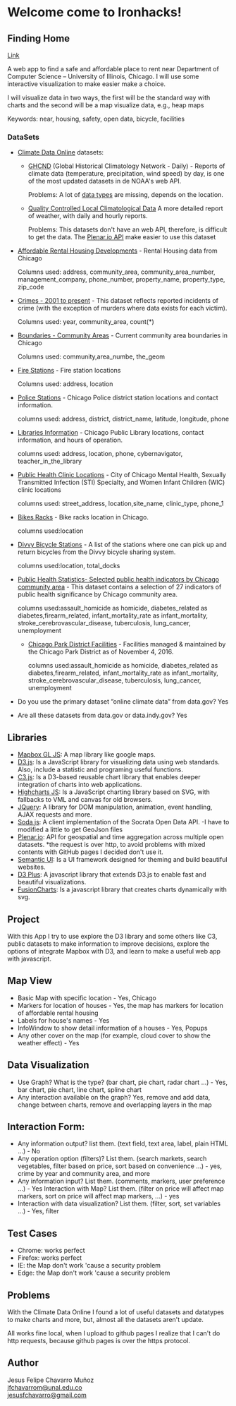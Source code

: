 # Welcome come to Ironhacks!

## Finding Home

[Link](https://jesusfchavarro.github.io/Finding-Home/)

A web app to find a safe and affordable place to rent near Department of Computer Science – University of Illinois, Chicago. I will use some interactive visualization to make easier make a choice.

I will visualize data in two ways, the first will be the standard way with charts and the second will be a map visualize data, e.g., heap maps

Keywords: near, housing, safety, open data, bicycle, facilities

### DataSets

- [Climate Data Online](https://www.ncdc.noaa.gov/cdo-web/) datasets:
  - [GHCND](https://www.ncdc.noaa.gov/oa/climate/ghcn-daily/) (Global Historical Climatology Network - Daily) - Reports of climate data (temperature, precipitation, wind speed) by day, is one of the most updated datasets in de NOAA's web API.

    Problems: A lot of [data types](https://www.ncdc.noaa.gov/cdo-web/webservices/v2#dataTypes) are missing, depends on the location.   
  - [Quality Controlled Local Climatological Data](https://www.ncdc.noaa.gov/data-access/land-based-station-data/land-based-datasets/quality-controlled-local-climatological-data-qclcd) A more detailed report of weather, with daily and hourly reports.

    Problems: This datasets don't have an web API, therefore, is difficult to get the data. The [Plenar.io API](http://docs.plenar.io/#get-v1-api-weather-daily) make easier to use this dataset

- [Affordable Rental Housing Developments](https://catalog.data.gov/dataset/affordable-rental-housing-developments-ef5c2) - Rental Housing data from Chicago

  Columns used: address, community_area, community_area_number, management_company, phone_number, property_name, property_type, zip_code

- [Crimes - 2001 to present](https://catalog.data.gov/dataset/crimes-2001-to-present-398a4) - This dataset reflects reported incidents of crime (with the exception of murders where data exists for each victim).

  Columns used: year, community_area, count(\*)

- [Boundaries - Community Areas](https://data.cityofchicago.org/Facilities-Geographic-Boundaries/Boundaries-Community-Areas-current-/cauq-8yn6) - Current community area boundaries in Chicago

  Columns used: community,area_numbe, the_geom

- [Fire Stations](https://data.cityofchicago.org/Public-Safety/Fire-Stations/28km-gtjn) - Fire station locations

  Columns used: address, location

- [Police Stations](https://data.cityofchicago.org/Public-Safety/Police-Stations/z8bn-74gv) - Chicago Police district station locations and contact information.

  columns used:  address, district, district_name, latitude, longitude, phone

- [Libraries Information](https://data.cityofchicago.org/Education/Libraries-Locations-Hours-and-Contact-Information/x8fc-8rcq) - Chicago Public Library locations, contact information, and hours of operation.

  columns used: address, location, phone, cybernavigator, teacher_in_the_library

- [Public Health Clinic Locations](https://data.cityofchicago.org/Health-Human-Services/Chicago-Department-of-Public-Health-Clinic-Locatio/kcki-hnch) - City of Chicago Mental Health, Sexually Transmitted Infection (STI) Specialty, and Women Infant Children (WIC) clinic locations

  columns used: street_address, location,site_name, clinic_type, phone_1

- [Bikes Racks](https://data.cityofchicago.org/Transportation/Bike-Racks/cbyb-69xx) - Bike racks location in Chicago.

  columns used:location

- [Divvy Bicycle Stations](https://data.cityofchicago.org/Transportation/Divvy-Bicycle-Stations/bbyy-e7gq) - A list of the stations where one can pick up and return bicycles from the Divvy bicycle sharing system.

  columns used:location, total_docks

- [Public Health Statistics- Selected public health indicators by Chicago community area](https://data.cityofchicago.org/Health-Human-Services/Public-Health-Statistics-Selected-public-health-in/iqnk-2tcu) - This dataset contains a selection of 27 indicators of public health significance by Chicago community area.

  columns used:assault_homicide as homicide, diabetes_related as diabetes,firearm_related, infant_mortality_rate as infant_mortality, stroke_cerebrovascular_disease, tuberculosis, lung_cancer, unemployment

  - [Chicago Park District Facilities](https://data.cityofchicago.org/Parks-Recreation/Parks-Chicago-Park-District-Facilities/5yyk-qt9y) - Facilities managed & maintained by the Chicago Park District as of November 4, 2016.

    columns used:assault_homicide as homicide, diabetes_related as diabetes,firearm_related, infant_mortality_rate as infant_mortality, stroke_cerebrovascular_disease, tuberculosis, lung_cancer, unemployment


- Do you use the primary dataset ”online climate data” from data.gov? Yes
- Are all these datasets from data.gov or data.indy.gov? Yes


## Libraries

- [Mapbox GL JS](https://github.com/mapbox/mapbox-gl-js): A map library like google maps.
- [D3.js](https://github.com/d3/d3): Is a JavaScript library for visualizing data using web standards. Also, include a statistic and  programing useful functions.
- [C3.js](https://github.com/c3js/c3): Is a D3-based reusable chart library that enables deeper integration of charts into web applications.
- [Highcharts JS](https://github.com/highcharts/highcharts): Is a JavaScript charting library based on SVG, with fallbacks to VML and canvas for old browsers.
- [JQuery](https://github.com/jquery/jquery): A library for DOM manipulation, animation, event handling, AJAX requests and more.
- [Soda js](https://github.com/socrata/soda-js): A client implementation of the Socrata Open Data API. -I have to modified a little to get GeoJson files
- [Plenar.io](https://github.com/UrbanCCD-UChicago/plenario): API for geospatial and time aggregation across multiple open datasets. \*the request is over http, to avoid problems with mixed contents with GitHub pages I decided don't use it.
- [Semantic UI](https://github.com/semantic-org/semantic-ui/): Is a UI framework designed for theming and build beautiful websites.
- [D3 Plus](https://github.com/alexandersimoes/d3plus): A javascript library that extends D3.js to enable fast and beautiful visualizations.
- [FusionCharts](http://www.fusioncharts.com/): Is a javascript library that creates charts dynamically with svg.
## Project

With this App I try to use explore the D3 library and some others like C3, public datasets to make information to improve decisions, explore the options of integrate Mapbox with D3, and learn to make a useful web app with javascript.
## Map View
- Basic Map with specific location - Yes, Chicago
- Markers for location of houses - Yes, the map has markers for location of affordable rental housing
- Labels for house's names - Yes
- InfoWindow to show detail information of a houses - Yes, Popups
- Any other cover on the map (for example, cloud cover to show the weather effect) - Yes

## Data Visualization
- Use Graph? What is the type? (bar chart, pie chart, radar chart ...) - Yes, bar chart, pie chart, line chart, spline chart
- Any interaction available on the graph? Yes, remove and add data, change between charts, remove and overlapping layers in the map

## Interaction Form:

- Any information output? list them. (text field, text area, label, plain HTML ...) - No
- Any operation option (filters)? List them. (search markets, search vegetables, filter based on price, sort based on convenience ...) - yes, crime by year and community area, and more
- Any information input? List them. (comments, markers, user preference ...) - Yes
Interaction with Map? List them. (filter on price will affect map markers, sort on price will affect map markers, ...) - yes
- Interaction with data visualization? List them. (filter, sort, set variables ...) - Yes, filter

## Test Cases
- Chrome: works perfect
- Firefox: works perfect
- IE: the Map don't work 'cause a security problem
- Edge: the Map don't work 'cause a security problem

## Problems

With the Climate Data Online I found a lot of useful datasets and datatypes to make charts and more, but, almost all the datasets aren't update.  

All works fine local, when I upload to github pages I realize that I can't do http requests, because github pages is over the https protocol.  

## Author

Jesus Felipe Chavarro Muñoz <br>
jfchavarrom@unal.edu.co <br>
jesusfchavarro@gmail.com
